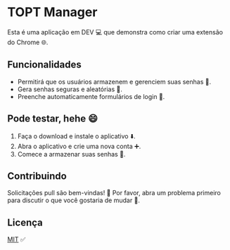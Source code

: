 # TOPT Manager

Esta é uma aplicação em DEV 💻 que demonstra como criar uma extensão do Chrome 🌐.

## Funcionalidades

* Permitirá que os usuários armazenem e gerenciem suas senhas 🔐.
* Gera senhas seguras e aleatórias 🎲.
* Preenche automaticamente formulários de login 📝.


## Pode testar, hehe 😄

1. Faça o download e instale o aplicativo ⬇️.
2. Abra o aplicativo e crie uma nova conta ➕.
3. Comece a armazenar suas senhas 💾.

## Contribuindo

Solicitações pull são bem-vindas! 🙌 Por favor, abra um problema primeiro para discutir o que você gostaria de mudar 💬.

## Licença

[MIT](https://choosealicense.com/licenses/mit/) ✅
